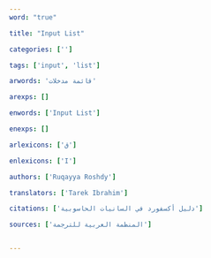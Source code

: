 ```yaml
---
word: "true"

title: "Input List"

categories: ['']

tags: ['input', 'list']

arwords: 'قائمة مدخلات'

arexps: []

enwords: ['Input List']

enexps: []

arlexicons: ['ق']

enlexicons: ['I']

authors: ['Ruqayya Roshdy']

translators: ['Tarek Ibrahim']

citations: ['دليل أكسفورد في السانيات الحاسوبية']

sources: ['المنظمة العربية للترجمة']


---
```

